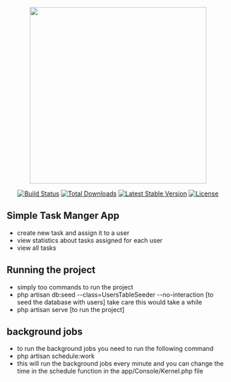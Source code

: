 <p align="center"><a href="https://laravel.com" target="_blank"><img src="https://raw.githubusercontent.com/laravel/art/master/logo-lockup/5%20SVG/2%20CMYK/1%20Full%20Color/laravel-logolockup-cmyk-red.svg" width="400"></a></p>

<p align="center">
<a href="https://travis-ci.org/laravel/framework"><img src="https://travis-ci.org/laravel/framework.svg" alt="Build Status"></a>
<a href="https://packagist.org/packages/laravel/framework"><img src="https://img.shields.io/packagist/dt/laravel/framework" alt="Total Downloads"></a>
<a href="https://packagist.org/packages/laravel/framework"><img src="https://img.shields.io/packagist/v/laravel/framework" alt="Latest Stable Version"></a>
<a href="https://packagist.org/packages/laravel/framework"><img src="https://img.shields.io/packagist/l/laravel/framework" alt="License"></a>
</p>

## Simple Task Manger App

- create new task and assign it to a user
- view statistics about tasks assigned for each user
- view all tasks

## Running the project
- simply too commands to run the project
- php artisan db:seed --class=UsersTableSeeder --no-interaction [to seed the database with users] take care this would take a while
- php artisan serve [to run the project]


## background jobs
- to run the background jobs you need to run the following command
-  php artisan schedule:work
- this will run the background jobs every minute and you can change the time in the schedule function in the app/Console/Kernel.php file

